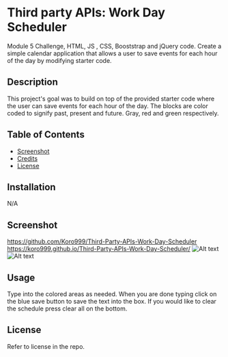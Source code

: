 # Third party APIs: Work Day Scheduler
Module 5 Challenge, HTML, JS , CSS, Booststrap and jQuery code. Create a simple calendar application that allows a user to save events for each hour of the day by modifying starter code.

## Description

This project's goal was to build on top of the provided starter code where the user can save events for each hour of the day. The blocks are color coded to signify past, present and future. Gray, red and green respectively. 

## Table of Contents

- [Screenshot](#screenshot)
- [Credits](#credits)
- [License](#license)

## Installation

N/A

## Screenshot 
https://github.com/Koro999/Third-Party-APIs-Work-Day-Scheduler
https://koro999.github.io/Third-Party-APIs-Work-Day-Scheduler/
![Alt text](/Assets/screenshots/1.png)
![Alt text](/Assets/screenshots/2.png)

## Usage

Type into the colored areas as needed. When you are done typing click on the blue save button to save the text into the box. If you would like to clear the schedule press clear all on the bottom. 

## License

Refer to license in the repo. 